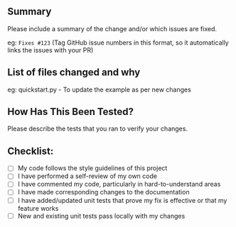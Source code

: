 ## Summary
Please include a summary of the change and/or which issues are fixed.

eg: `Fixes #123` (Tag GitHub issue numbers in this format, so it automatically links the issues with your PR)

## List of files changed and why
eg: quickstart.py - To update the example as per new changes

## How Has This Been Tested?
Please describe the tests that you ran to verify your changes.

## Checklist:

- [ ] My code follows the style guidelines of this project
- [ ] I have performed a self-review of my own code
- [ ] I have commented my code, particularly in hard-to-understand areas
- [ ] I have made corresponding changes to the documentation
- [ ] I have added/updated unit tests that prove my fix is effective or that my feature works
- [ ] New and existing unit tests pass locally with my changes